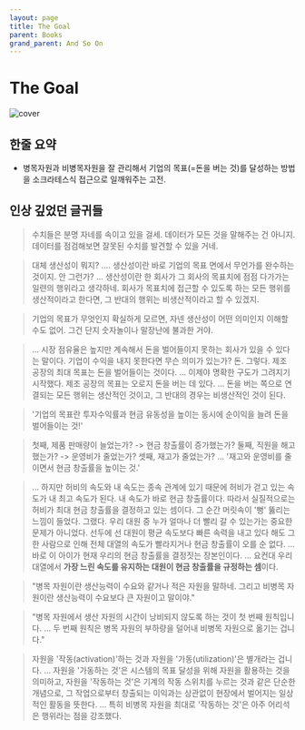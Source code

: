 ```yaml
---
layout: page
title: The Goal
parent: Books
grand_parent: And So On
---
```


# The Goal

![cover]({{site.url}}/bible/etc/books/cover/the-goal.jpg)

## 한줄 요약
 - 병목자원과 비병목자원을 잘 관리해서 기업의 목표(=돈을 버는 것)를
   달성하는 방법을 소크라테스식 접근으로 일깨워주는 고전.

## 인상 깊었던 글귀들

> 수치들은 분명 자네를 속이고 있을 걸세. 데이터가 모든 것을 말해주는
> 건 아니지. 데이터를 점검해보면 잘못된 수치를 발견할 수 있을 거네.


> 대체 생산성이 뭐지? .... 생산성이란 바로 기업의 목표 면에서 무언가를
> 완수하는 것이지. 안 그런가? ... 생산성이란 한 회사가 그 회사의
> 목표치에 점점 다가가는 일련의 행위라고 생각하네. 회사가 목표치에
> 접근할 수 있도록 하는 모든 행위를 생산적이라고 한다면, 그 반대의
> 행위는 비생산적이라고 할 수 있겠지.


> 기업의 목표가 무엇인지 확실하게 모르면, 자넨 생산성이 어떤 의미인지
> 이해할 수도 없어. 그건 단지 숫자놀이나 말장난에 불과한 거야.

> ... 시장 점유율은 높지만 계속해서 돈을 벌어들이지 못하는 회사가 있을
> 수 있다는 말이다. 기업이 수익을 내지 못한다면 무슨 의미가 있는가?
> 돈. 그렇다. 제조 공장의 최대 목표는 돈을 벌어들이는
> 것이다. ... 이제야 명확한 구도가 그려지기 시작했다. 제조 공장의
> 목표는 오로지 돈을 버는 데 있다. ... 돈을 버는 쪽으로 연결되는 모든
> 행위는 생산적인 것이고, 그 반대의 경우는 비생산적인 것이 된다.

> '기업의 목표란 투자수익률과 현금 유동성을 높이는 동시에 순이익을
> 늘려 돈을 벌어들이는 것!'

> 첫째, 제품 판매량이 늘었는가? -> 현금 창출률이 증가했는가? 둘째,
> 직원을 해고했는가? -> 운영비가 줄었는가? 셋째, 재고가 줄었는가?
> ... '재고와 운영비를 줄이면서 현금 창출률을 높이는 것.'


> ... 하지만 허비의 속도와 내 속도는 종속 관계에 있기 때문에 허비가
> 걷고 있는 속도가 내 최고 속도가 된다. 내 속도가 바로 현금
> 창출률이다. 따라서 실질적으로는 허비가 최대 현금 창출률을 결정하고
> 있는 셈이다. 그 순간 머릿속이 '뻥' 뚫리는 느낌이
> 들었다. 그랬다. 우리 대원 중 누가 얼마나 더 빨리 갈 수 있는가는
> 중요한 문제가 아니었다. 선두에 선 대원이 평균 속도보다 빠른 속력을
> 내고 있다 해도 그 한 사람으로 인해 전체 대열의 속도가 빨라지거나
> 현금 창출률이 오를 순 없다. ... 바로 이 아이가 현재 우리의 현금
> 창출률을 결정짓는 장본인이다. ... 요컨대 우리 대열에서 **가장 느린
> 속도를 유지하는 대원이 현금 창출률을 규정하는 셈**이다.

> "병목 자원이란 생산능력이 수요와 같거나 적은 자원을 말하네. 그리고
> 비병목 자원이란 생산능력이 수요보다 큰 자원이고 말이야."

> "병목 자원에서 생산 자원의 시간이 낭비되지 않도록 하는 것이 첫 번째
> 원칙입니다. ... 두 번째 원칙은 병목 자원의 부하량을 덜어내 비병목
> 자원으로 옮기는 겁니다."

> 자원을 '작동(activation)'하는 것과 자원을 '가동(utilization)'은
> 별개라는 겁니다. ... 자원을 '가동하는 것'은 시스템의 목표 달성을
> 위해 자원을 활용하는 것을 의미하고, 자원을 '작동하는 것'은 기계의
> 작동 스위치를 누르는 것과 같은 단순한 개념으로, 그 작업으로부터
> 창출되는 이익과는 상관없이 현장에서 벌어지는 일상적인 활동을
> 뜻한다. ... 특히 비병목 자원을 최대로 '작동하는 것'은 아주 어리석은
> 행위라는 점을 강조했다.
